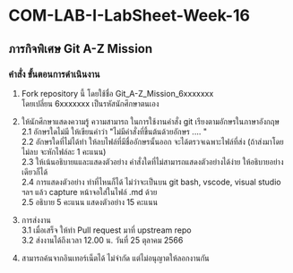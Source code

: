 # COM-LAB-I-LabSheet-Week-16
## ภารกิจพิเศษ Git A-Z Mission

### คำสั่ง  ขั้นตอนการดำเนินงาน

1. Fork repository นี้ โดยใช้ชื่อ Git_A-Z_Mission_6xxxxxxx  
   โดยเปลี่ยน 6xxxxxxx เป็นรหัสนักศึกษาตนเอง

2. ให้นักศึกษาแสดงความรู้ ความสามารถ ในการใช้งานคำสั่ง git เรียงตามอักษรในภาษาอังกฤษ  
2.1 อักษรใดไม่มี ให้เขียนคำว่า "ไม่มีคำสั่งที่ขึ้นต้นด้วยอักษร .... "  
2.2 อักษรใดที่ไม่ได้ทำ ให้ลบไฟล์ที่มีชื่ออักษรนั้นออก จะได้ตรวจเฉพาะไฟล์ที่ส่ง (ถ้าส่งมาโดยไม่ลบ จะหักไฟล์ละ 1 คะแนน)  
2.3 ให้เน้นอธิบายแและแสดงตัวอย่าง คำสั่งใดที่ไม่สามารถแสดงตัวอย่างได้ง่าย ให้อธิบายอย่างเดียวก็ได้  
2.4 การแสดงตัวอย่าง ทำที่ไหนก็ได้ ไม่ว่าจะเป็นบน git bash, vscode, visual studio ฯลฯ แล้ว capture หน้าจอใส่ในไฟล์ .md ด้วย   
2.5 อธิบาย 5 คะแนน แสดงตัวอย่าง 15 คะแนน

4. การส่งงาน  
  3.1 เมื่อเสร็จ ให้ทำ Pull request มาที่ upstream repo  
  3.2 ส่งงานได้ถึงเวลา 12.00 น. วันที่ 25 ตุลาคม 2566

5. สามารถค้นจากอินเทอร์เน็ตได้ ไม่จำกัด แต่ไม่อนุญาตให้ลอกงานกัน

 
